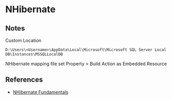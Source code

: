# NHibernate

## Notes

Custom Location

```
D:\Users\<Username>\AppData\Local\Microsoft\Microsoft SQL Server Local DB\Instances\MSSQLLocalDB
```

NHibernate mapping file set Property > Build Action as Embedded Resource

## References

- [NHibernate Fundamentals](https://app.pluralsight.com/library/courses/nhibernate/table-of-contents)
